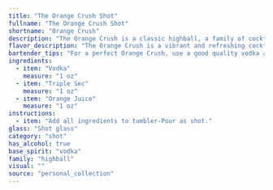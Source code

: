 ```yaml
---
title: "The Orange Crush Shot"
fullname: "The Orange Crush Shot"
shortname: "Orange Crush"
description: "The Orange Crush is a classic highball, a family of cocktails typically served in a tall glass with ice and a mixer.  Its origins are likely rooted in the early 20th century, a time when simple, refreshing drinks gained popularity. "
flavor_description: "The Orange Crush is a vibrant and refreshing cocktail with a sweet and tangy flavor profile. The vodka provides a clean, neutral base, while the triple sec adds a touch of orange zest and a slight bitterness. The orange juice dominates the taste with its bright citrus sweetness, creating a well-balanced and enjoyable drink that's perfect for a warm day. "
bartender_tips: "For a perfect Orange Crush, use a good quality vodka and fresh-squeezed orange juice.  Shake vigorously with ice to ensure a well-chilled, frothy drink.  Don't skimp on the Triple Sec, it adds the necessary sweetness and orange flavor.  Garnish with a fresh orange slice or wheel for a touch of elegance.  Remember, a balanced Orange Crush is a beautiful thing! "
ingredients:
  - item: "Vodka"
    measure: "1 oz"
  - item: "Triple Sec"
    measure: "1 oz"
  - item: "Orange Juice"
    measure: "1 oz"
instructions:
  - item: "Add all ingredients to tumbler-Pour as shot."
glass: "Shot glass"
category: "shot"
has_alcohol: true
base_spirit: "vodka"
family: "highball"
visual: ""
source: "personal_collection"
---
```


